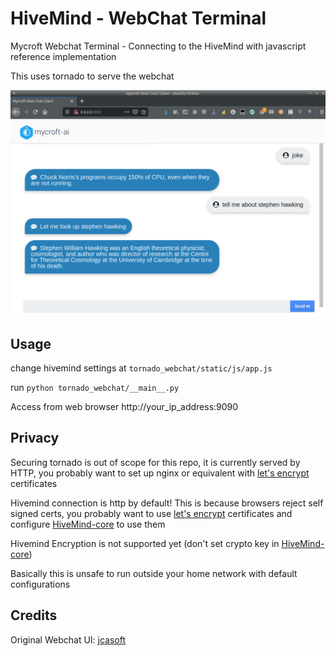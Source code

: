 # HiveMind - WebChat Terminal

Mycroft Webchat Terminal - Connecting to the HiveMind with javascript reference implementation

This uses tornado to serve the webchat

![](./webchat.png)


## Usage

change hivemind settings at ```tornado_webchat/static/js/app.js```

run ```python tornado_webchat/__main__.py```

Access from web browser http://your_ip_address:9090

## Privacy

Securing tornado is out of scope for this repo, it is currently served by HTTP, you probably want to set up nginx or equivalent with [let's encrypt](https://letsencrypt.org/) certificates

Hivemind connection is http by default! This is because browsers reject self signed certs, you probably want to use [let's  encrypt](https://letsencrypt.org/) certificates and configure [HiveMind-core](https://github.com/OpenJarbas/HiveMind-core) to use them

Hivemind Encryption is not supported yet (don't set crypto key in [HiveMind-core](https://github.com/OpenJarbas/HiveMind-core))

Basically this is unsafe to run outside your home network with default configurations

## Credits

Original Webchat UI: [jcasoft](https://github.com/jcasoft/external-services)


